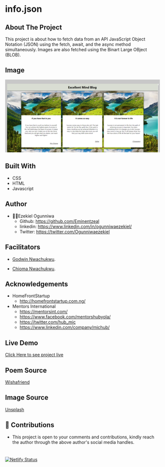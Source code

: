 # info.json

## About The Project
This project is about how to fetch data from an API JavaScript Object Notation (JSON) using the fetch, await, and the async method simultaneously. Images are also fetched using the Binart Large OBject (BLOB).

## Image
![landing page.](landing.png "This is the welcome interface")

## Built With
* CSS
* HTML
* Javascript

## Author
* 👨‍🦱Ezekiel Ogunniwa
  * Github: https://github.com/Eminentzeal
  * linkedin: https://www.linkedin.com/in/ogunniwaezekiel/
  * Twitter: https://twitter.com/Ogunniwaezekiel

## Facilitators
* [Godwin Nwachukwu](https://github.com/Gnwin).

* [Chioma Nwachukwu](https://github.com/Chiomy).

## Acknowledgements
* HomeFrontStartup
  * http://homefrontstartup.com.ng/
* Mentors International
  * https://mentorsint.com/
  * https://www.facebook.com/mentorshubyola/
  * https://twitter.com/hub_mic
  * https://www.linkedin.com/company/michub/

## Live Demo
[Click Here to see project live](https://eminentezekiel-info-json.netlify.app/)

## Poem Source
[Wishafriend](http://www.wishafriend.com/poems/success-poems.php)

## Image Source
[Unsplash](https://unsplash.it/300/200)

## 🤝 Contributions
* This project is open to your comments and contributions, kindly reach the author through the above author's social media handles.

#
[![Netlify Status](https://api.netlify.com/api/v1/badges/c7edd095-037f-4f9c-9545-e9ae90ad29bb/deploy-status)](https://app.netlify.com/sites/eminentezekiel-info-json/deploys)